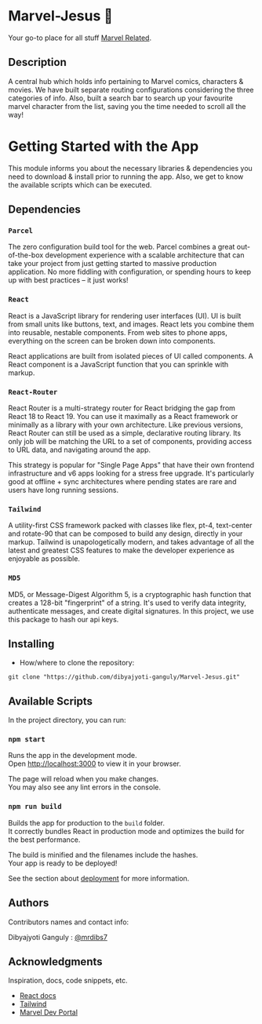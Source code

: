 # Marvel-Jesus 🚀

Your go-to place for all stuff [Marvel Related](http://i.annihil.us/u/prod/marvel/i/mg/3/20/5232158de5b16.jpg).

## Description

A central hub which holds info pertaining to Marvel comics, characters & movies. We have built separate routing configurations considering the three categories of info. Also, built a search bar to search up your favourite marvel character from the list, saving you the time needed to scroll all the way!

# Getting Started with the App

This module informs you about the necessary libraries & dependencies you need to download & install prior to running the app. Also, we get to know the available scripts which can be executed.

## Dependencies

### `Parcel`
The zero configuration build tool for the web. Parcel combines a great out-of-the-box development experience with a scalable architecture that can take your project from just getting started to massive production application. No more fiddling with configuration, or spending hours to keep up with best practices – it just works!

### `React`
React is a JavaScript library for rendering user interfaces (UI). UI is built from small units like buttons, text, and images. React lets you combine them into reusable, nestable components. From web sites to phone apps, everything on the screen can be broken down into components. 

React applications are built from isolated pieces of UI called components. A React component is a JavaScript function that you can sprinkle with markup. 

### `React-Router`
React Router is a multi-strategy router for React bridging the gap from React 18 to React 19. You can use it maximally as a React framework or minimally as a library with your own architecture. Like previous versions, React Router can still be used as a simple, declarative routing library. Its only job will be matching the URL to a set of components, providing access to URL data, and navigating around the app.

This strategy is popular for "Single Page Apps" that have their own frontend infrastructure and v6 apps looking for a stress free upgrade. It's particularly good at offline + sync architectures where pending states are rare and users have long running sessions.

### `Tailwind`
A utility-first CSS framework packed with classes like flex, pt-4, text-center and rotate-90 that can be composed to build any design, directly in your markup. Tailwind is unapologetically modern, and takes advantage of all the latest and greatest CSS features to make the developer experience as enjoyable as possible.

### `MD5`
MD5, or Message-Digest Algorithm 5, is a cryptographic hash function that creates a 128-bit "fingerprint" of a string. It's used to verify data integrity, authenticate messages, and create digital signatures. In this project, we use this package to hash our api keys.

## Installing

* How/where to clone the repository:
```
git clone "https://github.com/dibyajyoti-ganguly/Marvel-Jesus.git"
```
## Available Scripts

In the project directory, you can run:

### `npm start`

Runs the app in the development mode.\
Open [http://localhost:3000](http://localhost:3000) to view it in your browser.

The page will reload when you make changes.\
You may also see any lint errors in the console.

### `npm run build`

Builds the app for production to the `build` folder.\
It correctly bundles React in production mode and optimizes the build for the best performance.

The build is minified and the filenames include the hashes.\
Your app is ready to be deployed!

See the section about [deployment](https://facebook.github.io/create-react-app/docs/deployment) for more information.

## Authors

Contributors names and contact info:

Dibyajyoti Ganguly : [@mrdibs7](https://x.com/mrdibs7)

## Acknowledgments

Inspiration, docs, code snippets, etc.
* [React docs](https://react.dev/)
* [Tailwind](https://tailwindcss.com/)
* [Marvel Dev Portal](https://developer.marvel.com/)

